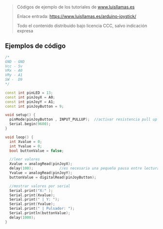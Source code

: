 > Códigos de ejemplo de los tutoriales de www.luisllamas.es
>
> Enlace entrada: https://www.luisllamas.es/arduino-joystick/
>
> Todo el contenido distribuido bajo licencia CCC, salvo indicación expresa

## Ejemplos de código
```cpp
/*
GND - GND
Vcc - 5v
VRx - A0
VRy - A1
SW -  D9
*/

const int pinLED = 13;
const int pinJoyX = A0;
const int pinJoyY = A1;
const int pinJoyButton = 9;

void setup() {
  pinMode(pinJoyButton , INPUT_PULLUP);  //activar resistencia pull up 
  Serial.begin(9600);
}

void loop() {
  int Xvalue = 0;
  int Yvalue = 0;
  bool buttonValue = false;

  //leer valores
  Xvalue = analogRead(pinJoyX);
  delay(100);            //es necesaria una pequeña pausa entre lecturas analógicas
  Yvalue = analogRead(pinJoyY);
  buttonValue = digitalRead(pinJoyButton);

  //mostrar valores por serial
  Serial.print("X:" );
  Serial.print(Xvalue);
  Serial.print(" | Y: ");
  Serial.print(Yvalue);
  Serial.print(" | Pulsador: ");
  Serial.println(buttonValue);
  delay(1000);
}
```


